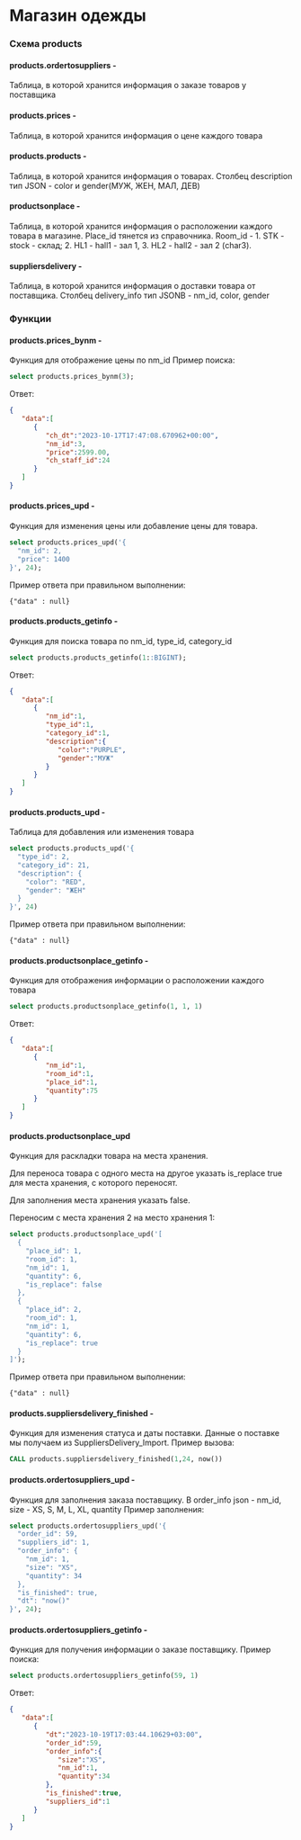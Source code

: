 # Магазин одежды

### Схема products 

#### products.ordertosuppliers - 
Таблица, в которой хранится информация о заказе товаров у поставщика
#### products.prices - 
Таблица, в которой хранится информация о цене каждого товара
#### products.products - 
Таблица, в которой хранится информация о товарах.
Столбец description тип JSON - color и gender(МУЖ, ЖЕН, МАЛ, ДЕВ)
#### productsonplace - 
Таблица, в которой хранится информация о расположении каждого товара в магазине. 
Place_id тянется из справочника. Room_id - 1. STK - stock - cклад; 2. HL1 - hall1 - зал 1, 3. HL2 - hall2 - зал 2 (char3).
#### suppliersdelivery - 
Таблица, в которой хранится информация о доставки товара от поставщика. Столбец delivery_info тип JSONB - nm_id, color, gender

### Функции
#### products.prices_bynm - 
Функция для отображение цены по nm_id
Пример поиска:
```sql
select products.prices_bynm(3);
```
Ответ:
```json
{
   "data":[
      {
         "ch_dt":"2023-10-17T17:47:08.670962+00:00",
         "nm_id":3,
         "price":2599.00,
         "ch_staff_id":24
      }
   ]
}
```
#### products.prices_upd - 
Функция для изменения цены или добавление цены для товара.
```sql
select products.prices_upd('{
  "nm_id": 2,
  "price": 1400
}', 24);
```
Пример ответа при правильном выполнении:

```jsonb
{"data" : null}
```

#### products.products_getinfo - 
Функция для поиска товара по nm_id, type_id, category_id
```sql
select products.products_getinfo(1::BIGINT);
```
Ответ:
```json
{
   "data":[
      {
         "nm_id":1,
         "type_id":1,
         "category_id":1,
         "description":{
            "color":"PURPLE",
            "gender":"МУЖ"
         }
      }
   ]
}
```
#### products.products_upd - 
Таблица для добавления или изменения товара 
```sql
select products.products_upd('{
  "type_id": 2,
  "category_id": 21,
  "description": {
    "color": "RED",
    "gender": "ЖЕН"
  }
}', 24)
```
Пример ответа при правильном выполнении:

```jsonb
{"data" : null}
```
#### products.productsonplace_getinfo - 
Функция для отображения информации о расположении каждого товара 

```sql
select products.productsonplace_getinfo(1, 1, 1)
```
Ответ:
```json
{
   "data":[
      {
         "nm_id":1,
         "room_id":1,
         "place_id":1,
         "quantity":75
      }
   ]
}
```
#### products.productsonplace_upd
Функция для раскладки товара на места хранения. 

Для переноса товара с одного места на другое указать is_replace true для места хранения, с которого переносят.

Для заполнения места хранения указать false.

Переносим с места хранения 2 на место хранения 1:
```sql
select products.productsonplace_upd('[
  {
    "place_id": 1,
    "room_id": 1,
    "nm_id": 1,
    "quantity": 6,
    "is_replace": false
  },
  {
    "place_id": 2,
    "room_id": 1,
    "nm_id": 1,
    "quantity": 6,
    "is_replace": true
  }
]');
```
Пример ответа при правильном выполнении:

```jsonb
{"data" : null}
```
#### products.suppliersdelivery_finished -
Функция для изменения статуса и даты поставки. Данные о поставке мы получаем из SuppliersDelivery_Import.
Пример вызова:
```sql
CALL products.suppliersdelivery_finished(1,24, now())
```
#### products.ordertosuppliers_upd - 
Функция для заполнения заказа поставщику. В order_info json - nm_id, size - XS, S, M, L, XL, quantity
Пример заполнения: 
```sql
select products.ordertosuppliers_upd('{
  "order_id": 59,
  "suppliers_id": 1,
  "order_info": {
    "nm_id": 1,
    "size": "XS",
    "quantity": 34
  },
  "is_finished": true,
  "dt": "now()"
}', 24);
```
#### products.ordertosuppliers_getinfo - 
Функция для получения информации о заказе поставщику.
Пример поиска:
```sql
select products.ordertosuppliers_getinfo(59, 1)
```
Ответ: 
```json
{
   "data":[
      {
         "dt":"2023-10-19T17:03:44.10629+03:00",
         "order_id":59,
         "order_info":{
            "size":"XS",
            "nm_id":1,
            "quantity":34
         },
         "is_finished":true,
         "suppliers_id":1
      }
   ]
}
```